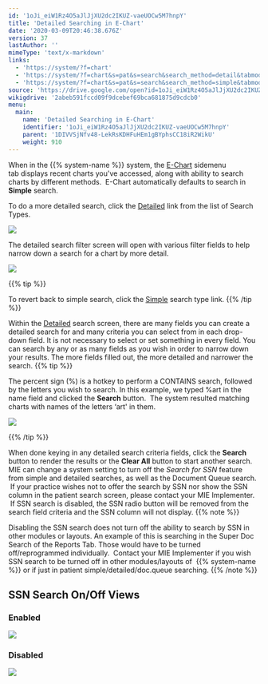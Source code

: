 ```yaml
---
id: '1oJi_eiW1Rz4O5aJlJjXU2dc2IKUZ-vaeUOCw5M7hnpY'
title: 'Detailed Searching in E-Chart'
date: '2020-03-09T20:46:38.676Z'
version: 37
lastAuthor: ''
mimeType: 'text/x-markdown'
links:
  - 'https://system/?f=chart'
  - 'https://system/?f=chart&s=pat&s=search&search_method=detail&tabmodule=patsearch'
  - 'https://system/?f=chart&s=pat&s=search&search_method=simple&tabmodule=patsearch'
source: 'https://drive.google.com/open?id=1oJi_eiW1Rz4O5aJlJjXU2dc2IKUZ-vaeUOCw5M7hnpY'
wikigdrive: '2abeb591fccd09f9dcebef69bca681875d9cdcb0'
menu:
  main:
    name: 'Detailed Searching in E-Chart'
    identifier: '1oJi_eiW1Rz4O5aJlJjXU2dc2IKUZ-vaeUOCw5M7hnpY'
    parent: '1DIVVSjNfv48-LekRsKDHFuHEm1gBYphsCC18iR2WikU'
    weight: 910
---
```

When in the {{% system-name %}} system, the [E-Chart](https://system/?f=chart) sidemenu tab displays recent charts you've accessed, along with ability to search charts by different methods.  E-Chart automatically defaults to search in **Simple** search.

To do a more detailed search, click the [Detailed](https://system/?f=chart&s=pat&s=search&search_method=detail&tabmodule=patsearch) link from the list of Search Types.
  
![](../detailed-searching-in-e-chart.assets/1000020100000387000000E123C152E7AA8A7D01.png)  

The detailed search filter screen will open with various filter fields to help narrow down a search for a chart by more detail.
  
![](../detailed-searching-in-e-chart.assets/10000201000003760000019CC7260E19EC619928.png)  

{{% tip %}}

To revert back to simple search, click the [Simple](https://system/?f=chart&s=pat&s=search&search_method=simple&tabmodule=patsearch) search type link.
{{% /tip %}}

Within the [Detailed](https://system/?f=chart&s=pat&s=search&search_method=detail&tabmodule=patsearch) search screen, there are many fields you can create a detailed search for and many criteria you can select from in each drop-down field. It is not necessary to select or set something in every field. You can search by any or as many fields as you wish in order to narrow down your results. The more fields filled out, the more detailed and narrower the search.
{{% tip %}}

The percent sign (%) is a hotkey to perform a CONTAINS search, followed by the letters you wish to search. In this example, we typed %art in the name field and clicked the **Search** button.  The system resulted matching charts with names of the letters ‘art' in them.
  
![](../detailed-searching-in-e-chart.assets/100002010000046C000001D82D4631785E6FD2F9.png)  

{{% /tip %}}

When done keying in any detailed search criteria fields, click the **Search** button to render the results or the **Clear All** button to start another search.
MIE can change a system setting to turn off the *Search for SSN* feature from simple and detailed searches, as well as the Document Queue search.  If your practice wishes not to offer the search by SSN nor show the SSN column in the patient search screen, please contact your MIE Implementer.  If SSN search is disabled, the SSN radio button will be removed from the search field criteria and the SSN column will not display.
{{% note %}}

Disabling the SSN search does not turn off the ability to search by SSN in other modules or layouts. An example of this is searching in the Super Doc Search of the Reports Tab. Those would have to be turned off/reprogrammed individually.  Contact your MIE Implementer if you wish SSN search to be turned off in other modules/layouts of  {{% system-name %}} or if just in patient simple/detailed/doc.queue searching.
{{% /note %}}
  
## **SSN Search On/Off Views**  

  
### **Enabled**  

  
![](../detailed-searching-in-e-chart.assets/10000201000004490000011017F2BD4AC25BA837.png)  

  
### **Disabled**  


  
![](../detailed-searching-in-e-chart.assets/100002010000047C0000012AC4C40934699BFF44.png)  

